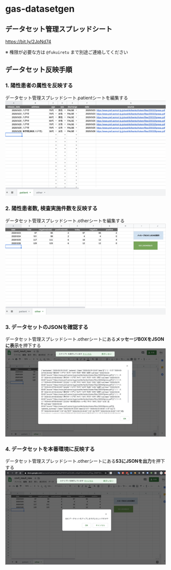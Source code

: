 # gas-datasetgen

## データセット管理スプレッドシート
https://bit.ly/2JpNd74

※ 権限が必要な方は `@fukuiretu` まで別途ご連絡してください

## データセット反映手順
### 1. 陽性患者の属性を反映する
データセット管理スプレッドシート.patientシートを編集する
![patientシート](doc/images/patient.png)

### 2. 陽性患者数, 検査実施件数を反映する
データセット管理スプレッドシート.otherシートを編集する
![otherシート](doc/images/other.png)

### 3. データセットのJSONを確認する
データセット管理スプレッドシート.otherシートにある**メッセージBOXをJSONに表示**を押下する
![エビフライトライアングル](doc/images/debug.png "サンプル")

### 4. データセットを本番環境に反映する
データセット管理スプレッドシート.otherシートにある**S3にJSONを出力**を押下する
![エビフライトライアングル](doc/images/s3.png "サンプル")
